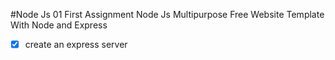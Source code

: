 #Node Js 01
First Assignment Node Js
Multipurpose Free Website Template With Node and Express

-[x] create an express server
